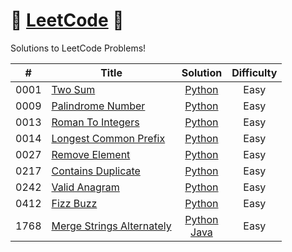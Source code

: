 # 🌟 [LeetCode](https://leetcode.com/problemset/) 🌟
Solutions to LeetCode Problems!

| # | Title | Solution | Difficulty |
| - | ----- | -------- | ---------- |
| 0001 | [Two Sum](https://leetcode.com/problems/two-sum/description/) | <div align="center">[Python](https://github.com/chlyn/LeetCode/blob/main/python/0001_Two_Sum.py)</div> | <div align="center">Easy</div> |
| 0009 | [Palindrome Number](https://leetcode.com/problems/palindrome-number/description/) | <div align="center">[Python](https://github.com/chlyn/LeetCode/blob/main/python/0009_Palindrome_Number.py)</div> | <div align="center">Easy</div> |
| 0013 | [Roman To Integers](https://leetcode.com/problems/roman-to-integer/description/) | <div align="center">[Python](https://github.com/chlyn/LeetCode/blob/main/python/0013_Roman_To_Integer.py)</div> | <div align="center">Easy</div> |
| 0014 | [Longest Common Prefix](https://leetcode.com/problems/longest-common-prefix/) | <div align="center">[Python](https://github.com/chlyn/LeetCode/blob/main/python/0014_Longest_Common_Prefix.py)</div> | <div align="center">Easy</div> |
| 0027 | [Remove Element](https://leetcode.com/problems/remove-element/description/) | <div align="center">[Python](https://github.com/chlyn/LeetCode/blob/main/python/0027_Remove_Element.py)</div> | <div align="center">Easy</div> |
| 0217 | [Contains Duplicate](https://leetcode.com/problems/contains-duplicate/description/) | <div align="center">[Python](https://github.com/chlyn/LeetCode/blob/main/python/0217_Contains_Duplicate.py)</div> | <div align="center">Easy</div> |
| 0242 | [Valid Anagram](https://leetcode.com/problems/valid-anagram/description/) | <div align="center">[Python](https://github.com/chlyn/LeetCode/blob/main/python/0242_Valid_Anagram)</div> | <div align="center">Easy</div> |
| 0412 | [Fizz Buzz](https://leetcode.com/problems/fizz-buzz/) | <div align="center">[Python](https://github.com/chlyn/LeetCode/blob/main/python/0412_Fizz_Buzz.py)</div> | <div align="center">Easy</div> |
| 1768 | [Merge Strings Alternately](https://leetcode.com/problems/merge-strings-alternately/description/) | <div align="center">[Python](https://github.com/chlyn/LeetCode/blob/main/python/1768_Merge_Strings_Alternately.py)</div> <div align="center">[Java](https://github.com/chlyn/LeetCode/blob/main/java/1768_Merge_Strings_Alternately.java)</div> | <div align="center">Easy</div> |

